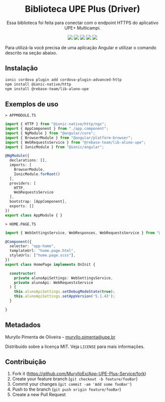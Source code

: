 <h1 align="center">Biblioteca UPE Plus (Driver)</h1>
<p align="center">Essa biblioteca foi feita para conectar com o endpoint HTTPS do aplicativo UPE+ Multicampi.</p>

<p align="center">
    <img src="https://badgen.net/npm/v/@rebase-team/lib-aluno-upe"/> 
    <img src="https://badgen.net/npm/dt/@rebase-team/lib-aluno-upe"/>
    <img src="https://badgen.net/npm/license/@rebase-team/lib-aluno-upe"/>
    <img src="https://badgen.net/npm/types/@rebase-team/lib-aluno-upe"/>
    <img src="https://badgen.net/badge/author/MurylloEx/red?icon=label"/>
</p>

Para utilizá-la você precisa de uma aplicação Angular e utilizar o comando descrito na seção abaixo.

## Instalação

```sh
ionic cordova plugin add cordova-plugin-advanced-http
npm install @ionic-native/http
npm install @rebase-team/lib-aluno-upe
```

## Exemplos de uso

``> APPMODULE.TS``
```typescript
import { HTTP } from "@ionic-native/http/ngx";
import { AppComponent } from "./app.component";
import { NgModule } from "@angular/core";
import { BrowserModule } from "@angular/platform-browser";
import { WebRequestsService } from "@rebase-team/lib-aluno-upe";
import { IonicModule } from "@ionic/angular";

@NgModule({
  declarations: [],
  imports: [
    BrowserModule,
    IonicModule.forRoot()
  ],
  providers: [
    HTTP,
    WebRequestsService
  ],
  bootstrap: [AppComponent],
  exports: []
})
export class AppModule { }

```

``> HOME.PAGE.TS``
```typescript
import { WebSettingsService, WebResponses, WebRequestsService } from "@rebase-team/lib-aluno-upe";

@Component({
  selector: "app-home",
  templateUrl: "home.page.html",
  styleUrls: ["home.page.scss"],
})
export class HomePage implements OnInit {

  constructor(
    private alunoApiSettings: WebSettingsService,
    private alunoApi: WebRequestsService
  ) {
    this.alunoApiSettings.setDebugModeState(true);
    this.alunoApiSettings.setAppVersion('5.1.43');
  }

}
```

## Metadados

Muryllo Pimenta de Oliveira – muryllo.pimenta@upe.br

Distribuído sobre a licença MIT. Veja ``LICENSE`` para mais informações.

## Contribuição

1. Fork it (<https://github.com/MurylloEx/App-UPE-Plus-Service/fork>)
2. Create your feature branch (`git checkout -b feature/fooBar`)
3. Commit your changes (`git commit -am 'Add some fooBar'`)
4. Push to the branch (`git push origin feature/fooBar`)
5. Create a new Pull Request

